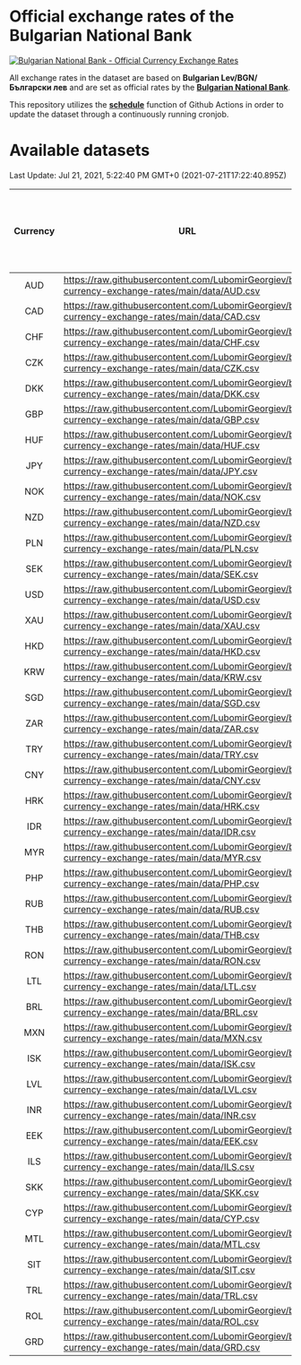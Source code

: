 # Official exchange rates of the Bulgarian National Bank

[![Bulgarian National Bank - Official Currency Exchange Rates](https://github.com/LubomirGeorgiev/bnb-currency-exchange-rates/actions/workflows/update-rates.yml/badge.svg?branch=main)](https://github.com/LubomirGeorgiev/bnb-currency-exchange-rates/actions/workflows/update-rates.yml)

All exchange rates in the dataset are based on **Bulgarian Lev/BGN/Български лев** and are set as official rates by the [**Bulgarian National Bank**](https://www.bnb.bg/Statistics/StExternalSector/StExchangeRates/StERForeignCurrencies/index.htm?toLang=_EN).

This repository utilizes the [**schedule**](https://docs.github.com/en/actions/reference/events-that-trigger-workflows) function of Github Actions in order to update the dataset through a continuously running cronjob.

# Available datasets

<!-- START LINKS (DO NOT EVER FU*ING DELETE THIS COMMENT FOR THE LOVE OF YOUR LIFE!!! IF YOU ARE CURIOS HOW IT WORKS, YOU CAN HAVE A LOOK AT ./src/updateReadme.ts) -->

Last Update: Jul 21, 2021, 5:22:40 PM GMT+0 (2021-07-21T17:22:40.895Z)

| Currency | URL                                                                                             | Number of records | Number of missing days that were filled in |
| :------: | ----------------------------------------------------------------------------------------------- | :---------------: | :----------------------------------------: |
|   AUD    | https://raw.githubusercontent.com/LubomirGeorgiev/bnb-currency-exchange-rates/main/data/AUD.csv |       7831        |                    2412                    |
|   CAD    | https://raw.githubusercontent.com/LubomirGeorgiev/bnb-currency-exchange-rates/main/data/CAD.csv |       7831        |                    2412                    |
|   CHF    | https://raw.githubusercontent.com/LubomirGeorgiev/bnb-currency-exchange-rates/main/data/CHF.csv |       7831        |                    2412                    |
|   CZK    | https://raw.githubusercontent.com/LubomirGeorgiev/bnb-currency-exchange-rates/main/data/CZK.csv |       7831        |                    2412                    |
|   DKK    | https://raw.githubusercontent.com/LubomirGeorgiev/bnb-currency-exchange-rates/main/data/DKK.csv |       7831        |                    2412                    |
|   GBP    | https://raw.githubusercontent.com/LubomirGeorgiev/bnb-currency-exchange-rates/main/data/GBP.csv |       7831        |                    2412                    |
|   HUF    | https://raw.githubusercontent.com/LubomirGeorgiev/bnb-currency-exchange-rates/main/data/HUF.csv |       7831        |                    2412                    |
|   JPY    | https://raw.githubusercontent.com/LubomirGeorgiev/bnb-currency-exchange-rates/main/data/JPY.csv |       7831        |                    2412                    |
|   NOK    | https://raw.githubusercontent.com/LubomirGeorgiev/bnb-currency-exchange-rates/main/data/NOK.csv |       7831        |                    2412                    |
|   NZD    | https://raw.githubusercontent.com/LubomirGeorgiev/bnb-currency-exchange-rates/main/data/NZD.csv |       7831        |                    2412                    |
|   PLN    | https://raw.githubusercontent.com/LubomirGeorgiev/bnb-currency-exchange-rates/main/data/PLN.csv |       7831        |                    2412                    |
|   SEK    | https://raw.githubusercontent.com/LubomirGeorgiev/bnb-currency-exchange-rates/main/data/SEK.csv |       7831        |                    2412                    |
|   USD    | https://raw.githubusercontent.com/LubomirGeorgiev/bnb-currency-exchange-rates/main/data/USD.csv |       7831        |                    2412                    |
|   XAU    | https://raw.githubusercontent.com/LubomirGeorgiev/bnb-currency-exchange-rates/main/data/XAU.csv |       7822        |                    2405                    |
|   HKD    | https://raw.githubusercontent.com/LubomirGeorgiev/bnb-currency-exchange-rates/main/data/HKD.csv |       7529        |                    2321                    |
|   KRW    | https://raw.githubusercontent.com/LubomirGeorgiev/bnb-currency-exchange-rates/main/data/KRW.csv |       7529        |                    2321                    |
|   SGD    | https://raw.githubusercontent.com/LubomirGeorgiev/bnb-currency-exchange-rates/main/data/SGD.csv |       7529        |                    2321                    |
|   ZAR    | https://raw.githubusercontent.com/LubomirGeorgiev/bnb-currency-exchange-rates/main/data/ZAR.csv |       7529        |                    2321                    |
|   TRY    | https://raw.githubusercontent.com/LubomirGeorgiev/bnb-currency-exchange-rates/main/data/TRY.csv |       6011        |                    1851                    |
|   CNY    | https://raw.githubusercontent.com/LubomirGeorgiev/bnb-currency-exchange-rates/main/data/CNY.csv |       5891        |                    1815                    |
|   HRK    | https://raw.githubusercontent.com/LubomirGeorgiev/bnb-currency-exchange-rates/main/data/HRK.csv |       5891        |                    1815                    |
|   IDR    | https://raw.githubusercontent.com/LubomirGeorgiev/bnb-currency-exchange-rates/main/data/IDR.csv |       5891        |                    1815                    |
|   MYR    | https://raw.githubusercontent.com/LubomirGeorgiev/bnb-currency-exchange-rates/main/data/MYR.csv |       5891        |                    1815                    |
|   PHP    | https://raw.githubusercontent.com/LubomirGeorgiev/bnb-currency-exchange-rates/main/data/PHP.csv |       5891        |                    1815                    |
|   RUB    | https://raw.githubusercontent.com/LubomirGeorgiev/bnb-currency-exchange-rates/main/data/RUB.csv |       5891        |                    1815                    |
|   THB    | https://raw.githubusercontent.com/LubomirGeorgiev/bnb-currency-exchange-rates/main/data/THB.csv |       5891        |                    1815                    |
|   RON    | https://raw.githubusercontent.com/LubomirGeorgiev/bnb-currency-exchange-rates/main/data/RON.csv |       5832        |                    1797                    |
|   LTL    | https://raw.githubusercontent.com/LubomirGeorgiev/bnb-currency-exchange-rates/main/data/LTL.csv |       5146        |                    1575                    |
|   BRL    | https://raw.githubusercontent.com/LubomirGeorgiev/bnb-currency-exchange-rates/main/data/BRL.csv |       4921        |                    1518                    |
|   MXN    | https://raw.githubusercontent.com/LubomirGeorgiev/bnb-currency-exchange-rates/main/data/MXN.csv |       4921        |                    1518                    |
|   ISK    | https://raw.githubusercontent.com/LubomirGeorgiev/bnb-currency-exchange-rates/main/data/ISK.csv |       4834        |                    1493                    |
|   LVL    | https://raw.githubusercontent.com/LubomirGeorgiev/bnb-currency-exchange-rates/main/data/LVL.csv |       4786        |                    1466                    |
|   INR    | https://raw.githubusercontent.com/LubomirGeorgiev/bnb-currency-exchange-rates/main/data/INR.csv |       4552        |                    1402                    |
|   EEK    | https://raw.githubusercontent.com/LubomirGeorgiev/bnb-currency-exchange-rates/main/data/EEK.csv |       3998        |                    1224                    |
|   ILS    | https://raw.githubusercontent.com/LubomirGeorgiev/bnb-currency-exchange-rates/main/data/ILS.csv |       3830        |                    1185                    |
|   SKK    | https://raw.githubusercontent.com/LubomirGeorgiev/bnb-currency-exchange-rates/main/data/SKK.csv |       2972        |                    914                     |
|   CYP    | https://raw.githubusercontent.com/LubomirGeorgiev/bnb-currency-exchange-rates/main/data/CYP.csv |       2906        |                    890                     |
|   MTL    | https://raw.githubusercontent.com/LubomirGeorgiev/bnb-currency-exchange-rates/main/data/MTL.csv |       2604        |                    799                     |
|   SIT    | https://raw.githubusercontent.com/LubomirGeorgiev/bnb-currency-exchange-rates/main/data/SIT.csv |       2544        |                    780                     |
|   TRL    | https://raw.githubusercontent.com/LubomirGeorgiev/bnb-currency-exchange-rates/main/data/TRL.csv |       1818        |                    559                     |
|   ROL    | https://raw.githubusercontent.com/LubomirGeorgiev/bnb-currency-exchange-rates/main/data/ROL.csv |       1697        |                    524                     |
|   GRD    | https://raw.githubusercontent.com/LubomirGeorgiev/bnb-currency-exchange-rates/main/data/GRD.csv |        361        |                    109                     |

<!-- END LINKS (DO NOT EVER FU*ING DELETE THIS COMMENT FOR THE LOVE OF YOUR LIFE!!! IF YOU ARE CURIOS HOW IT WORKS, YOU CAN HAVE A LOOK AT ./src/updateReadme.ts) -->
